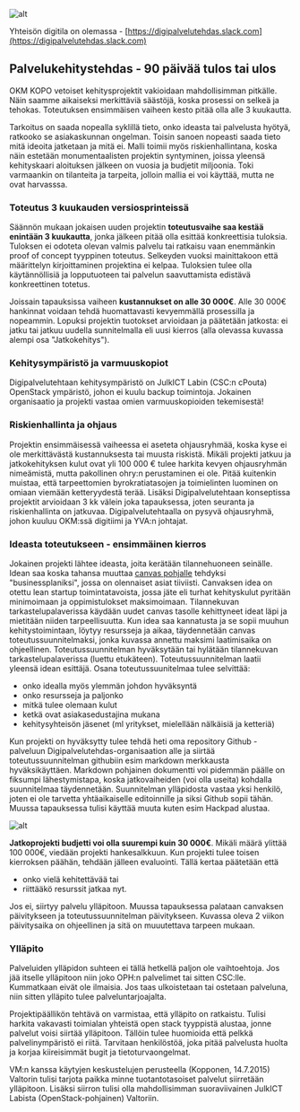 ![alt](https://raw.githubusercontent.com/Digipalvelutehdas/jaetut-kaytannot/master/images/logo-929x173.png)

Yhteisön digitila on olemassa - [https://digipalvelutehdas.slack.com](https://digipalvelutehdas.slack.com) 

## Palvelukehitystehdas - 90 päivää tulos tai ulos
OKM KOPO vetoiset kehitysprojektit vakioidaan mahdollisimman pitkälle. Näin saamme aikaiseksi merkittäviä säästöjä, koska prosessi on selkeä ja tehokas.  Toteutuksen ensimmäisen vaiheen kesto pitää olla alle 3 kuukautta. 

Tarkoitus on saada nopealla syklillä tieto, onko ideasta tai palvelusta hyötyä, ratkooko se asiakaskunnan ongelman. Toisin sanoen nopeasti saada tieto mitä ideoita jatketaan ja mitä ei. Malli toimii myös riskienhallintana, koska näin estetään monumentaalisten projektin syntyminen, joissa yleensä kehityskaari aloituksen jälkeen on vuosia ja budjetit miljoonia. Toki varmaankin on tilanteita ja tarpeita, jolloin mallia ei voi käyttää, mutta ne ovat harvasssa. 

### Toteutus 3 kuukauden versiosprinteissä

Säännön mukaan jokaisen uuden projektin **toteutusvaihe saa kestää enintään 3 kuukautta**, jonka jälkeen pitää olla esittää konkreettisia tuloksia. Tuloksen ei odoteta olevan valmis palvelu tai ratkaisu vaan enemmänkin proof of concept tyyppinen toteutus. Selkeyden vuoksi mainittakoon että määrittelyn kirjoittaminen projektina ei kelpaa. Tuloksien tulee olla käytännöllisiä ja lopputuoteen tai palvelun saavuttamista edistävä konkreettinen totetus. 

Joissain tapauksissa vaiheen **kustannukset on alle 30 000€**. Alle 30 000€ hankinnat voidaan tehdä huomattavasti kevyemmällä prosessilla ja nopeammin. Lopuksi projektin tuotokset arvioidaan ja päätetään jatkosta: ei jatku tai jatkuu uudella sunnitelmalla eli uusi kierros (alla olevassa kuvassa alempi osa "Jatkokehitys"). 

### Kehitysympäristö ja varmuuskopiot
Digipalvelutehtaan kehitysympäristö on JulkICT Labin (CSC:n cPouta) OpenStack ympäristö, johon ei kuulu backup toimintoja. Jokainen organisaatio ja projekti vastaa omien varmuuskopioiden tekemisestä!

### Riskienhallinta ja ohjaus

Projektin ensimmäisessä vaiheessa ei aseteta ohjausryhmää, koska kyse ei ole merkittävästä kustannuksesta tai muusta riskistä. Mikäli projekti jatkuu ja jatkokehityksen kulut ovat yli 100 000 € tulee harkita kevyen ohjausryhmän nimeämistä, mutta pakollinen ohry:n perustaminen ei ole. Pitää kuitenkin muistaa, että tarpeettomien byrokratiatasojen ja toimielinten luominen on omiaan viemään ketteryydestä terää. Lisäksi Digipalvelutehtaan konseptissa projektit arvioidaan 3 kk välein joka tapauksessa, joten seuranta ja riskienhallinta on jatkuvaa. Digipalvelutehtaalla on pysyvä ohjausryhmä, johon kuuluu OKM:ssä digitiimi ja YVA:n johtajat. 

### Ideasta toteutukseen - ensimmäinen kierros

Jokainen projekti lähtee ideasta, joita kerätään tilannehuoneen seinälle. Idean saa koska tahansa muuttaa [canvas pohjalle](https://github.com/digiokm/palvelukehitys/blob/master/tilannekuvahuone.md#2-suunnittelu) tehdyksi "businessplaniksi", jossa on olennaiset asiat tiiviisti. Canvaksen idea on otettu lean startup toimintatavoista, jossa jäte eli turhat kehityskulut pyritään minimoimaan ja oppimistulokset maksimoimaan. Tilannekuvan tarkastelupalaverissa käydään uudet canvas tasolle kehittyneet ideat läpi ja mietitään niiden tarpeellisuutta. Kun idea saa kannatusta ja se sopii muuhun kehitystoimintaan, löytyy resursseja ja aikaa, täydennetään canvas toteutussuunnitelmaksi, jonka kuvassa annettu maksimi laatimisaika on ohjeellinen. Toteutussuunnitelman hyväksytään tai hylätään tilannekuvan tarkastelupalaverissa (luettu etukäteen). Toteutussuunnitelman laatii yleensä idean esittäjä. Osana toteutussuunitelmaa tulee selvittää: 
* onko idealla myös ylemmän johdon hyväksyntä
* onko resursseja ja paljonko
* mitkä tulee olemaan kulut
* ketkä ovat asiakasedustajina mukana
* kehitysyhteisön jäsenet (ml yritykset, mielellään nälkäisiä ja ketteriä)

Kun projekti on hyväksytty tulee tehdä heti oma repository Github -palveluun Digipalvelutehdas-organisaation alle ja siirtää toteutussuunnitelman githubiin esim markdown merkkausta hyväksikäyttäen. Markdown pohjainen dokumentti voi pidemmän päälle on fiksumpi lähestymistapa, koska jatkovaiheiden (voi olla useita) kohdalla suunnitelmaa täydennetään. Suunnitelman ylläpidosta vastaa yksi henkilö, joten ei ole tarvetta yhtäaikaiselle editoinnille ja siksi Github sopii tähän. Muussa tapauksessa tulisi käyttää muuta kuten esim Hackpad alustaa. 

![alt](https://raw.githubusercontent.com/digiokm/palvelukehitys/master/images/digipalvelutehdas-kaavio.png)

**Jatkoprojekti budjetti voi olla suurempi kuin 30 000€**. Mikäli määrä ylittää 100 000€, viedään projekti hankesalkkuun. Kun projekti tulee toisen kierroksen päähän, tehdään jälleen evaluointi. Tällä kertaa päätetään että 
* onko vielä kehitettävää tai 
* riittääkö resurssit jatkaa nyt. 

Jos ei, siirtyy palvelu ylläpitoon. Muussa tapauksessa palataan canvaksen päivitykseen ja toteutussuunnitelman päivitykseen. Kuvassa oleva 2 viikon päivitysaika on ohjeellinen ja sitä on muuutettava tarpeen mukaan. 

### Ylläpito
Palveluiden ylläpidon suhteen ei tällä hetkellä paljon ole vaihtoehtoja. Jos jää itselle ylläpitoon niin joko OPH:n palvelimet tai sitten CSC:lle. 
Kummatkaan eivät ole ilmaisia. Jos taas ulkoistetaan tai ostetaan palveluna, niin sitten ylläpito tulee palveluntarjoajalta. 

Projektipäällikön tehtävä on varmistaa, että ylläpito on ratkaistu. Tulisi harkita vakavasti toimialan yhteistä open stack tyyppistä alustaa, jonne palvelut voisi siirtää ylläpitoon. 
Tällöin tulee huomioida että pelkkä palvelinympäristö ei riitä. Tarvitaan henkilöstöä, joka pitää palvelusta huolta ja korjaa kiireisimmät bugit ja tietoturvaongelmat.  

VM:n kanssa käytyjen keskustelujen perusteella (Kopponen, 14.7.2015) Valtorin tulisi tarjota paikka minne tuotantotasoiset palvelut siirretään ylläpitoon. 
Lisäksi siirron tulisi olla mahdollisimman suoraviivainen JulkICT Labista (OpenStack-pohjainen) Valtoriin. 
